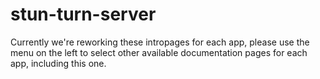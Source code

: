# stun-turn-server

Currently we're reworking these intropages for each app, please use the menu on the left to select other available documentation pages for each app, including this one.
